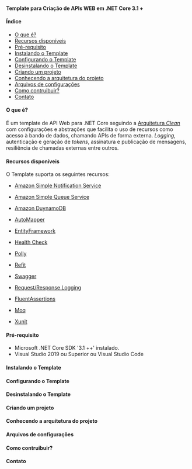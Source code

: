 #### Template para Criação de APIs WEB em .NET Core 3.1 +

#### Índice

- [O que é?](#oquee)
- [Recursos disponíveis](#recursos)
- [Pré-requisito](#prereq)
- [Instalando o Template](#instalando)
- [Configurando o Template](#configurando)
- [Desinstalando o Template](#desinstalando)
- [Criando um projeto](#criando)
- [Conhecendo a arquitetura do projeto](#arquitetura)
- [Arquivos de configurações](#arquivosconfiguracoes)
- [Como contruibuir?](#contruibuir)
- [Contato](#contato)

#### **<a name="oquee"> O que é?<a/>**
É um template de API Web para .NET Core seguindo a [Arquitetura *Clean*](https://blog.cleancoder.com/uncle-bob/2012/08/13/the-clean-architecture.html) com configurações e abstrações que facilita o uso de recursos como acesso à bando de dados, chamando APIs de forma externa. *Logging*, autenticação e geração de *tokens*, assinatura e publicação de mensagens, resiliência de chamadas externas entre outros.
  
#### **<a name="recursos">Recursos disponíveis<a/>**
O Template suporta os seguintes recursos:
  
* [Amazon Simple Notification Service](https://aws.amazon.com/pt/sns/)
  
* [Amazon Simple Queue Service](https://aws.amazon.com/pt/sqs/)
  
* [Amazon DuynamoDB](https://aws.amazon.com/pt/dynamodb/?trk=ps_a134p000006gXxRAAU&trkCampaign=acq_paid_search_brand&sc_channel=PS&sc_campaign=acquisition_BR&sc_publisher=Google&sc_category=Database&sc_country=BR&sc_geo=LATAM&sc_outcome=acq&sc_detail=dynamodb&sc_content=DynamoDB_e&sc_matchtype=e&sc_segment=490415532717&sc_medium=ACQ-P|PS-GO|Brand|Desktop|SU|Database|DynamoDB|BR|EN|Text&s_kwcid=AL!4422!3!490415532717!e!!g!!dynamodb&ef_id=CjwKCAiAm7OMBhAQEiwArvGi3LLyp3uogJoNH3ASLsjeRBFn-QKUoQDMIEmSrcpr8UARRdEaQdu4xxoCS0kQAvD_BwE:G:s&s_kwcid=AL!4422!3!490415532717!e!!g!!dynamodb)
  
* [AutoMapper](https://automapper.org/)
  
* [EntityFramework](https://docs.microsoft.com/pt-br/ef/)
  
* [Health Check](https://docs.microsoft.com/en-us/aspnet/core/host-and-deploy/health-checks?view=aspnetcore-6.0)
  
* [Polly](dhttps://renatogroffe.medium.com/asp-net-core-3-0-polly-simplificando-o-tratamento-de-falhas-em-projetos-web-ec7d098b2e74)
  
* [Refit](https://www.luisdev.com.br/2020/08/05/asp-net-core-e-refit-simplificando-a-comunicacao-entre-apis/)
  
* [Swagger](https://swagger.io/docs/)
  
* [Request/Response Logging](https://docs.microsoft.com/pt-br/aspnet/core/fundamentals/http-logging/?view=aspnetcore-6.0)
  
* [FluentAssertions](https://fluentassertions.com/)
  
* [Moq](http://www.macoratti.net/15/08/net_mock1.htm)
  
* [Xunit](https://xunit.net/)
  
#### **<a name="prereq">Pré-requisito<a/>**
* Microsoft .NET Core SDK '3.1 ++' instalado.
* Visual Studio 2019 ou Superior ou Visual Studio Code

#### **<a name="instalando">Instalando o Template<a/>**
  
#### **<a name="configurando">Configurando o Template<a/>**
  
#### **<a name="desinstalando">Desinstalando o Template<a/>**
  
#### **<a name="criando">Criando um projeto<a/>**
  
#### **<a name="arquitetura">Conhecendo a arquitetura do projeto<a/>**
  
#### **<a name="arquivosconfiguracoes">Arquivos de configurações<a/>**
  
#### **<a name="contruibuir">Como contruibuir?<a/>**
  
#### **<a name="contato">Contato<a/>**
